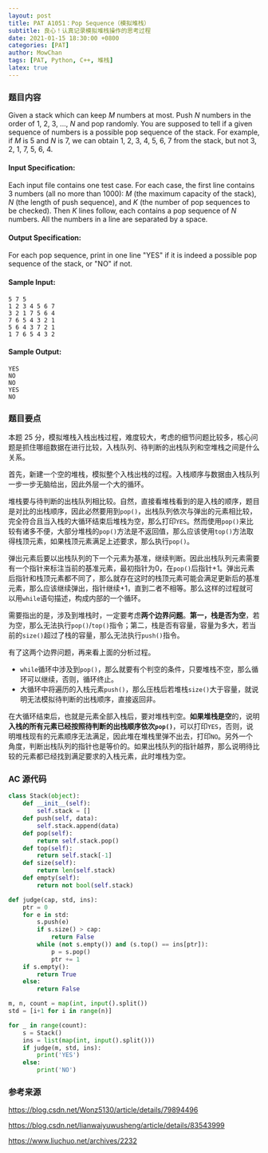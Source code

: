 ```yaml
---
layout: post
title: PAT A1051：Pop Sequence（模拟堆栈）
subtitle: 良心！认真记录模拟堆栈操作的思考过程
date: 2021-01-15 18:30:00 +0800
categories: [PAT]
author: MowChan
tags: [PAT, Python, C++, 堆栈]
latex: true
---
```


### 题目内容

Given a stack which can keep $M$ numbers at most. Push $N$ numbers in the order of 1, 2, 3, ..., $N$ and pop randomly. You are supposed to tell if a given sequence of numbers is a possible pop sequence of the stack. For example, if $M$ is 5 and $N$ is 7, we can obtain 1, 2, 3, 4, 5, 6, 7 from the stack, but not 3, 2, 1, 7, 5, 6, 4.

#### Input Specification:

Each input file contains one test case. For each case, the first line contains 3 numbers (all no more than 1000): $M$ (the maximum capacity of the stack), $N$ (the length of push sequence), and $K$ (the number of pop sequences to be checked). Then $K$ lines follow, each contains a pop sequence of $N$ numbers. All the numbers in a line are separated by a space.

#### Output Specification:

For each pop sequence, print in one line "YES" if it is indeed a possible pop sequence of the stack, or "NO" if not.

#### Sample Input:

```in
5 7 5
1 2 3 4 5 6 7
3 2 1 7 5 6 4
7 6 5 4 3 2 1
5 6 4 3 7 2 1
1 7 6 5 4 3 2
```

#### Sample Output:

```out
YES
NO
NO
YES
NO
```

### 题目要点

本题 25 分，模拟堆栈入栈出栈过程，难度较大，考虑的细节问题比较多，核心问题是抓住哪组数据在进行比较，入栈队列、待判断的出栈队列和空堆栈之间是什么关系。

首先，新建一个空的堆栈，模拟整个入栈出栈的过程。入栈顺序与数据由入栈队列一步一步无脑给出，因此外层一个大的循环。

堆栈要与待判断的出栈队列相比较。自然，直接看堆栈看到的是入栈的顺序，题目是对比的出栈顺序，因此必然要用到`pop()`，出栈队列依次与弹出的元素相比较，完全符合且当入栈的大循环结束后堆栈为空，那么打印`YES`。然而使用`pop()`来比较有诸多不便，大部分堆栈的`pop()`方法是不返回值，那么应该使用`top()`方法取得栈顶元素，如果栈顶元素满足上述要求，那么执行`pop()`。

弹出元素后要以出栈队列的下一个元素为基准，继续判断。因此出栈队列元素需要有一个指针来标注当前的基准元素，最初指针为0，在`pop()`后指针+1。弹出元素后指针和栈顶元素都不同了，那么就存在这时的栈顶元素可能会满足更新后的基准元素，那么应该继续弹出，指针继续+1，直到二者不相等。那么这样的过程就可以用`while`语句描述，构成内部的一个循环。

需要指出的是，涉及到堆栈时，一定要考虑**两个边界问题**。**第一，栈是否为空**，若为空，那么无法执行`pop()`/`top()`指令；第二，栈是否有容量，容量为多大，若当前的`size()`超过了栈的容量，那么无法执行`push()`指令。

有了这两个边界问题，再来看上面的分析过程。

- `while`循环中涉及到`pop()`，那么就要有个判空的条件，只要堆栈不空，那么循环可以继续，否则，循环终止。
- 大循环中将遍历的入栈元素`push()`，那么压栈后若堆栈`size()`大于容量，就说明无法模拟待判断的出栈顺序，直接返回非。

在大循环结束后，也就是元素全部入栈后，要对堆栈判空。**如果堆栈是空**的，说明**入栈的所有元素已经按照待判断的出栈顺序依次`pop()`**，可以打印`YES`，否则，说明堆栈现有的元素顺序无法满足，因此堆在堆栈里弹不出去，打印`NO`。另外一个角度，判断出栈队列的指针也是等价的。如果出栈队列的指针越界，那么说明待比较的元素都已经找到满足要求的入栈元素，此时堆栈为空。

### AC 源代码

```python
class Stack(object):
    def __init__(self):
        self.stack = []
    def push(self, data):
        self.stack.append(data)
    def pop(self):
        return self.stack.pop()
    def top(self):
        return self.stack[-1]
    def size(self):
        return len(self.stack)
    def empty(self):
        return not bool(self.stack)

def judge(cap, std, ins):
    ptr = 0
    for e in std:
        s.push(e)
        if s.size() > cap: 
            return False
        while (not s.empty()) and (s.top() == ins[ptr]):
            p = s.pop()
            ptr += 1
    if s.empty():
        return True
    else:
        return False

m, n, count = map(int, input().split())
std = [i+1 for i in range(n)]

for _ in range(count):
    s = Stack()
    ins = list(map(int, input().split()))
    if judge(m, std, ins):
        print('YES')
    else:
        print('NO')
```

### 参考来源

https://blog.csdn.net/Wonz5130/article/details/79894496

https://blog.csdn.net/lianwaiyuwusheng/article/details/83543999

https://www.liuchuo.net/archives/2232